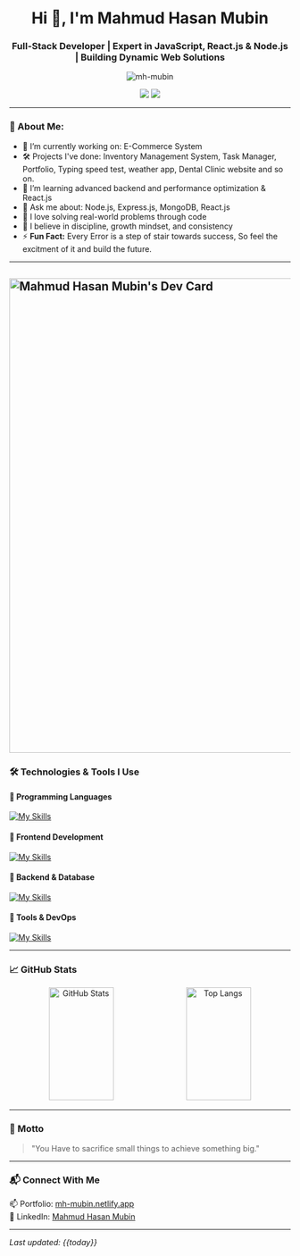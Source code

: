 <h1 align="center">Hi 👋, I'm Mahmud Hasan Mubin</h1>
<h3 align="center">Full-Stack Developer | Expert in JavaScript, React.js & Node.js | Building Dynamic Web Solutions</h3>

<p align="center">
  <img src="https://komarev.com/ghpvc/?username=mh-mubin&label=Profile%20views&color=0e75b6&style=flat" alt="mh-mubin" />
</p>

<p align="center">
  <a href="https://mh-mubin.netlify.app" target="_blank"><img src="https://img.shields.io/badge/Portfolio-Visit-blue?style=for-the-badge&logo=vercel" /></a>
  <a href="https://www.linkedin.com/in/mahmud-hasan-mubin/" target="_blank"><img src="https://img.shields.io/badge/LinkedIn-Connect-blue?style=for-the-badge&logo=linkedin" /></a>
</p>

---

### 🧠 About Me:
- 🔭 I’m currently working on: E-Commerce System
- 🛠️ Projects I've done: Inventory Management System, Task Manager, Portfolio, Typing speed test, weather app, Dental Clinic website and so on.
- 🌱 I’m learning advanced backend and performance optimization & React.js
- 💬 Ask me about: Node.js, Express.js, MongoDB, React.js  
- 🚀 I love solving real-world problems through code  
- 🧘 I believe in discipline, growth mindset, and consistency  
- ⚡ **Fun Fact:** Every Error is a step of stair towards success, So feel the excitment of it and build the future.

---
<a href="https://app.daily.dev/mahmudhasanmubin"><img src="https://api.daily.dev/devcards/v2/dzORCOEz4gjrkkYcXJLVL.png?type=wide&r=xv3" width="850" alt="Mahmud Hasan Mubin's Dev Card"/></a>
---
### 🛠️ Technologies & Tools I Use

#### 📌 Programming Languages
[![My Skills](https://skillicons.dev/icons?i=js,c,cpp,py)](https://skillicons.dev)

#### 📌 Frontend Development
[![My Skills](https://skillicons.dev/icons?i=react,html,css,bootstrap,tailwind)](https://skillicons.dev)

#### 📌 Backend & Database
[![My Skills](https://skillicons.dev/icons?i=nodejs,express,mongodb,postgres,mysql)](https://skillicons.dev)

#### 📌 Tools & DevOps
[![My Skills](https://skillicons.dev/icons?i=git,postman,docker,vscode,figma,netlify,notion,obsidian)](https://skillicons.dev)

---

### 📈 GitHub Stats

<p align="center">
  <img width="48%" height="202" alt="GitHub Stats" src="https://github-readme-stats.vercel.app/api?username=MH-Mubin&show_icons=true&theme=react&hide_border=true" />
  <img width="48%" height="202" alt="Top Langs" src="https://github-readme-stats.vercel.app/api/top-langs/?username=MH-Mubin&layout=compact&theme=react&hide_border=true" />
</p>




---

### 🧭 Motto
> "You Have to sacrifice small things to achieve something big."

---

### 📬 Connect With Me
📫 Portfolio: [mh-mubin.netlify.app](https://mh-mubin.netlify.app/)  
🔗 LinkedIn: [Mahmud Hasan Mubin](https://www.linkedin.com/in/mahmud-hasan-mubin/)

---

*Last updated: {{today}}*

